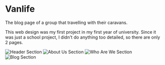 # Vanlife
The blog page of a group that travelling with their caravans.

This web design was my first project in my first year of university. Since it was just a school project, I didn't do anything too detailed, so there are only 2 pages.

![Header Section](https://i.imgur.com/mfqtVtY.png)
![About Us Section](https://i.imgur.com/wJMri6y.png)
![Who Are We Section](https://i.imgur.com/6tjxlgs.png)
![Blog Section](https://i.imgur.com/Q58JpVN.png)
